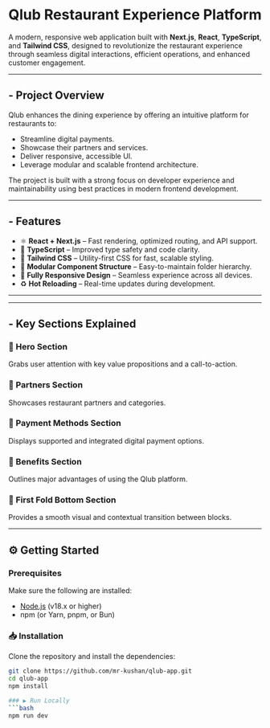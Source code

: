 #  Qlub Restaurant Experience Platform

A modern, responsive web application built with **Next.js**, **React**, **TypeScript**, and **Tailwind CSS**, designed to revolutionize the restaurant experience through seamless digital interactions, efficient operations, and enhanced customer engagement.

---

## - Project Overview

Qlub enhances the dining experience by offering an intuitive platform for restaurants to:

- Streamline digital payments.
- Showcase their partners and services.
- Deliver responsive, accessible UI.
- Leverage modular and scalable frontend architecture.

The project is built with a strong focus on developer experience and maintainability using best practices in modern frontend development.

---

## - Features

- ⚛️ **React + Next.js** – Fast rendering, optimized routing, and API support.
- 🔐 **TypeScript** – Improved type safety and code clarity.
- 🎨 **Tailwind CSS** – Utility-first CSS for fast, scalable styling.
- 🧩 **Modular Component Structure** – Easy-to-maintain folder hierarchy.
- 📱 **Fully Responsive Design** – Seamless experience across all devices.
- ♻️ **Hot Reloading** – Real-time updates during development.

---
---

## - Key Sections Explained

### 🔹 Hero Section
Grabs user attention with key value propositions and a call-to-action.

### 🔹 Partners Section
Showcases restaurant partners and categories.

### 🔹 Payment Methods Section
Displays supported and integrated digital payment options.

### 🔹 Benefits Section
Outlines major advantages of using the Qlub platform.

### 🔹 First Fold Bottom Section
Provides a smooth visual and contextual transition between blocks.

---

## ⚙️ Getting Started

###  Prerequisites

Make sure the following are installed:

- [Node.js](https://nodejs.org/) (v18.x or higher)
- npm (or Yarn, pnpm, or Bun)

### 📥 Installation

Clone the repository and install the dependencies:

```bash
git clone https://github.com/mr-kushan/qlub-app.git
cd qlub-app
npm install

### ▶️ Run Locally
```bash
npm run dev
